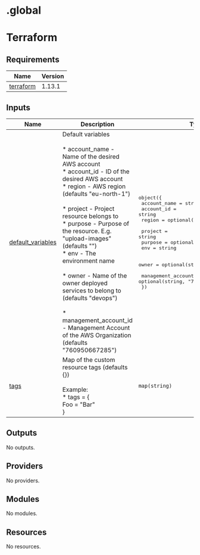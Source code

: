 # .global

<!-- BEGIN_TF_DOCS -->


# Terraform
## Requirements

| Name | Version |
|------|---------|
| <a name="requirement_terraform"></a> [terraform](#requirement\_terraform) | 1.13.1 |

## Inputs

| Name | Description | Type | Default | Required |
|------|-------------|------|---------|:--------:|
| <a name="input_default_variables"></a> [default\_variables](#input\_default\_variables) | Default variables<br/><br/>* account\_name - Name of the desired AWS account<br/>* account\_id - ID of the desired AWS account<br/>* region - AWS region (defaults "eu-north-1")<br/><br/>* project - Project resource belongs to<br/>* purpose - Purpose of the resource. E.g. "upload-images" (defaults "")<br/>* env - The environment name<br/><br/>* owner - Name of the owner deployed services to belong to (defaults "devops")<br/><br/>* management\_account\_id - Management Account of the AWS Organization (defaults "760950667285") | <pre>object({<br/>    account_name = string<br/>    account_id   = string<br/>    region       = optional(string, "eu-north-1")<br/><br/>    project = string<br/>    purpose = optional(string, "")<br/>    env     = string<br/><br/>    owner = optional(string, "devops")<br/><br/>    management_account_id = optional(string, "760950667285")<br/>  })</pre> | n/a | yes |
| <a name="input_tags"></a> [tags](#input\_tags) | Map of the custom resource tags (defaults {})<br/><br/>Example:<br/>* tags = {<br/>  Foo = "Bar"<br/>} | `map(string)` | `{}` | no |

## Outputs

No outputs.

## Providers

No providers.

## Modules

No modules.

## Resources

No resources.
<!-- END_TF_DOCS -->
